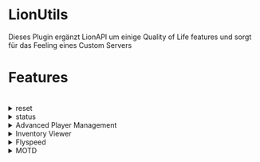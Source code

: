 # LionUtils
Dieses Plugin ergänzt LionAPI um einige Quality of Life features und sorgt für das Feeling eines Custom Servers<br>

# Features
<br>
<details>
<summary>reset</summary>
/reset
Allows you to reset different parts of the server. <br>
Be careful as this can delete Survival worlds forever.<br>
Info: To work properly, the World reset needs a startup script to be set (spigot.yml, settings.restart-script). Otherwise, you have to manually start the server again each time you use the command.

</details>
<details>
<summary>status</summary>
Allows you to edit the Status in the Tab List. <br>
It is highly recommended to use the UI for Status management as it provides way more features than the command. (accessible through lionAPI Main Menu or /status) 
You can set your own status, select a Global Status or use a dynamiv Status like your Teamname

</details>
<details>
<summary>Advanced Player Management</summary>
Allows operators to manage different things a Player can or cannot do, like fly (also in survival), take damage, use the chat and more.<br>
These settings are accessible through the lionAPI Main Menu.
The UI provides an option to set global settings and create custom settings for single players.

</details>
<details>
<summary>Inventory Viewer</summary>
/inv <player><br>
Allows Operators to open Inventorys of every Player on the Server, as well as adding and removing Items.<br>
Includes support for Offhand, Armor slots and the Ender Chest.<br>
Be Careful with mods that sort inventories, as this could cause Item Duplication

</details>
<details>
<summary>Flyspeed</summary>
/flyspeed <br>
Allows users that can fly to set their fly speed. <br>
Range between -10 and 10.<br>
If you set it to a negative value, this will inverty your direction (Idk what this could be useful for but it was fun while testing xd)

</details>
<details>
<summary>MOTD</summary>
Allows you to set custom MOTDs for when the server is empty and when the server has players on it, including the option to add a random player's name to the text. 

</details>
